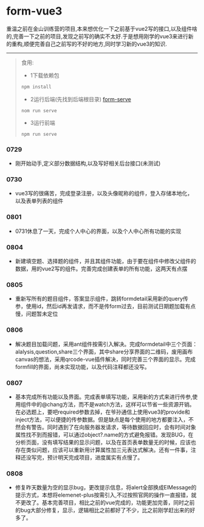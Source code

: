 # form-vue3

重温之前在金山训练营的项目,本来想优化一下之前基于vue2写的接口,以及组件啥的,完善一下之前的项目,发现之前写的确实不太好.于是想用刚学的vue3来进行新的重构,顺便完善自己之前写的不好的地方,同时学习新的vue3的知识.

---

>食用:
>
>* 1下载依赖包
>
>```node.js
>npm install
>```
>
>* 2运行后端(先找到后端根目录) [form-serve](https://github.com/2019VK/form-serve)
>
>```
>nom run serve
>```
>
>* 3运行前端
>
>```
>npm run serve 
>```

### 0729

* 刚开始动手,定义部分数据结构,以及写好相关后台接口(未测试)

### 0730

* vue3写的很痛苦，完成登录注册，以及头像昵称的组件，登入存储本地化，以及表单列表的组件

### 0801

* 0731休息了一天，完成个人中心的界面，以及个人中心所有功能的实现

### 0804
* 新建填空题、选择题的组件，并且其组件功能，由于要在组件中修改父组件的数据，用的vue2写的组件。完善完成创建表单的所有功能，这两天有点摆

### 0805
* 重新写所有的题目组件，答案显示组件，跳转formdetail采用新的query传参，使用id，然后id再发请求，而不是传form过去，目前测试日期题加载有点慢，问题暂未定位

### 0806

* 解决题目加载问题，采用ant组件按需引入解决。完成formdetail中三个页面：alalysis,question,share三个界面，其中share分享界面的二维码，废用画布canvas的想法，采用qrcode-vue插件解决，同时完善三个界面的显示。完成formfill的界面，尚未实现功能，以及代码注释都还没写。

### 0807

* 基本完成所有功能以及界面。完成表单填写功能，采用新的方式来进行传参,使用组件中的@chang方法，而不是watch方法，这样可以节省一些资源开销。在必选题上，要吧required参数去掉，在爷孙通信上使用vue3的provide和inject方法，可以便捷的传参数据。但是缺点是每个使用的地方都要注入，不然会有警告。同时遇到了在向服务器发请求，等待数据回应时，会有时间对象属性找不到而报错，可以通过object?.name的方式避免报错。发现BUG，在分析页面，没有填写结果的显示问题，以及在首页表单数量无的时候，应该也存在类似问题，应该可以重新用计算属性加三元表达式解决。还有一件事，注释还没写完，预计明天完成项目，进度属实有点慢了。

### 0808

* 修复昨天数量为空的显示bug，更改提示信息，将alert全部换成ElMessage的提示方式，本想将elemenet-plus按需引入,不过按照官网的操作一直报错，就不更改了。基本完善项目，相比之前的vue完成的，功能更加完善，同时之前的bug大部分修复，显示，逻辑相比之前都好了不少，比之前刚学赶出来的好多了。